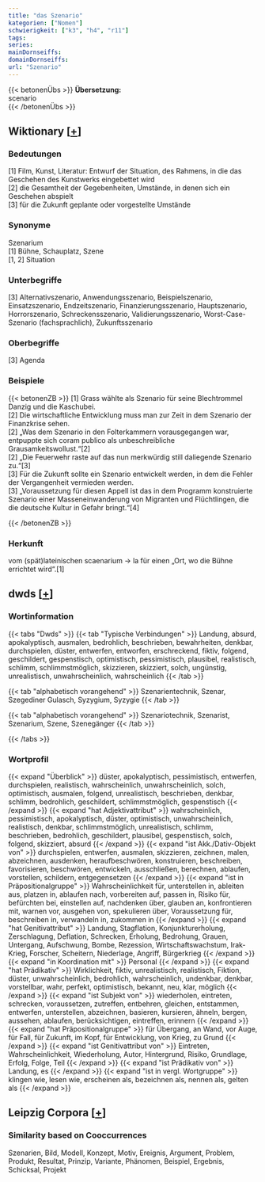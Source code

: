 ```yaml
---
title: "das Szenario"
kategorien: ["Nomen"]
schwierigkeit: ["k3", "h4", "r11"]
tags:
series:
mainDornseiffs:
domainDornseiffs:
url: "Szenario"
---
```


{{< betonenÜbs >}}
**Übersetzung:**  
scenario  
{{< /betonenÜbs >}}

## Wiktionary [[+](https://de.wiktionary.org/wiki/Szenario)]

### Bedeutungen
[1] Film, Kunst, Literatur: Entwurf der Situation, des Rahmens, in die das Geschehen des Kunstwerks eingebettet wird  
[2] die Gesamtheit der Gegebenheiten, Umstände, in denen sich ein Geschehen abspielt  
[3] für die Zukunft geplante oder vorgestellte Umstände  

### Synonyme
Szenarium  
[1] Bühne, Schauplatz, Szene  
[1, 2] Situation  

### Unterbegriffe
[3] Alternativszenario, Anwendungsszenario, Beispielszenario, Einsatzszenario, Endzeitszenario, Finanzierungsszenario, Hauptszenario, Horrorszenario, Schreckensszenario, Validierungsszenario, Worst-Case-Szenario (fachsprachlich), Zukunftsszenario  

### Oberbegriffe
[3] Agenda  

### Beispiele
{{< betonenZB >}}
[1] Grass wählte als Szenario für seine Blechtrommel Danzig und die Kaschubei.  
[2] Die wirtschaftliche Entwicklung muss man zur Zeit in dem Szenario der Finanzkrise sehen.  
[2] „Was dem Szenario in den Folterkammern vorausgegangen war, entpuppte sich coram publico als unbeschreibliche Grausamkeitswollust.“[2]  
[2] „Die Feuerwehr raste auf das nun merkwürdig still daliegende Szenario zu.“[3]  
[3] Für die Zukunft sollte ein Szenario entwickelt werden, in dem die Fehler der Vergangenheit vermieden werden.  
[3] „Voraussetzung für diesen Appell ist das in dem Programm konstruierte Szenario einer Masseneinwanderung von Migranten und Flüchtlingen, die die deutsche Kultur in Gefahr bringt.“[4]  

{{< /betonenZB >}}
### Herkunft
vom (spät)lateinischen scaenarium → la für einen „Ort, wo die Bühne errichtet wird“.[1]  



## dwds [[+](https://www.dwds.de/wb/Szenario)]

### Wortinformation
{{< tabs "Dwds" >}}
{{< tab "Typische Verbindungen" >}}
Landung, absurd, apokalyptisch, ausmalen, bedrohlich, beschrieben, bewahrheiten, denkbar, durchspielen, düster, entwerfen, entworfen, erschreckend, fiktiv, folgend, geschildert, gespenstisch, optimistisch, pessimistisch, plausibel, realistisch, schlimm, schlimmstmöglich, skizzieren, skizziert, solch, ungünstig, unrealistisch, unwahrscheinlich, wahrscheinlich
{{< /tab >}}

{{< tab "alphabetisch vorangehend" >}}
Szenarientechnik, Szenar, Szegediner Gulasch, Syzygium, Syzygie
{{< /tab >}}

{{< tab "alphabetisch vorangehend" >}}
Szenariotechnik, Szenarist, Szenarium, Szene, Szenegänger
{{< /tab >}}

{{< /tabs >}}

### Wortprofil
{{< expand "Überblick" >}} düster, apokalyptisch, pessimistisch, entwerfen, durchspielen, realistisch, wahrscheinlich, unwahrscheinlich, solch, optimistisch, ausmalen, folgend, unrealistisch, beschrieben, denkbar, schlimm, bedrohlich, geschildert, schlimmstmöglich, gespenstisch {{< /expand >}}
{{< expand "hat Adjektivattribut" >}} wahrscheinlich, pessimistisch, apokalyptisch, düster, optimistisch, unwahrscheinlich, realistisch, denkbar, schlimmstmöglich, unrealistisch, schlimm, beschrieben, bedrohlich, geschildert, plausibel, gespenstisch, solch, folgend, skizziert, absurd {{< /expand >}}
{{< expand "ist Akk./Dativ-Objekt von" >}} durchspielen, entwerfen, ausmalen, skizzieren, zeichnen, malen, abzeichnen, ausdenken, heraufbeschwören, konstruieren, beschreiben, favorisieren, beschwören, entwickeln, ausschließen, berechnen, ablaufen, vorstellen, schildern, entgegensetzen {{< /expand >}}
{{< expand "ist in Präpositionalgruppe" >}} Wahrscheinlichkeit für, unterstellen in, ableiten aus, platzen in, ablaufen nach, vorbereiten auf, passen in, Risiko für, befürchten bei, einstellen auf, nachdenken über, glauben an, konfrontieren mit, warnen vor, ausgehen von, spekulieren über, Voraussetzung für, beschreiben in, verwandeln in, zukommen in {{< /expand >}}
{{< expand "hat Genitivattribut" >}} Landung, Stagflation, Konjunkturerholung, Zerschlagung, Deflation, Schrecken, Erholung, Bedrohung, Grauen, Untergang, Aufschwung, Bombe, Rezession, Wirtschaftswachstum, Irak-Krieg, Forscher, Scheitern, Niederlage, Angriff, Bürgerkrieg {{< /expand >}}
{{< expand "in Koordination mit" >}} Personal {{< /expand >}}
{{< expand "hat Prädikativ" >}} Wirklichkeit, fiktiv, unrealistisch, realistisch, Fiktion, düster, unwahrscheinlich, bedrohlich, wahrscheinlich, undenkbar, denkbar, vorstellbar, wahr, perfekt, optimistisch, bekannt, neu, klar, möglich {{< /expand >}}
{{< expand "ist Subjekt von" >}} wiederholen, eintreten, schrecken, voraussetzen, zutreffen, entbehren, gleichen, entstammen, entwerfen, unterstellen, abzeichnen, basieren, kursieren, ähneln, bergen, aussehen, ablaufen, berücksichtigen, eintreffen, erinnern {{< /expand >}}
{{< expand "hat Präpositionalgruppe" >}} für Übergang, an Wand, vor Auge, für Fall, für Zukunft, im Kopf, für Entwicklung, von Krieg, zu Grund {{< /expand >}}
{{< expand "ist Genitivattribut von" >}} Eintreten, Wahrscheinlichkeit, Wiederholung, Autor, Hintergrund, Risiko, Grundlage, Erfolg, Folge, Teil {{< /expand >}}
{{< expand "ist Prädikativ von" >}} Landung, es {{< /expand >}}
{{< expand "ist in vergl. Wortgruppe" >}} klingen wie, lesen wie, erscheinen als, bezeichnen als, nennen als, gelten als {{< /expand >}}

## Leipzig Corpora [[+](https://corpora.uni-leipzig.de/en/res?word=Szenario&corpusId=deu_newscrawl-public_2018)]


### Similarity based on Cooccurrences
Szenarien, Bild, Modell, Konzept, Motiv, Ereignis, Argument, Problem, Produkt, Resultat, Prinzip, Variante, Phänomen, Beispiel, Ergebnis, Schicksal, Projekt

